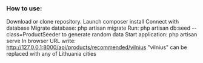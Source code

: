 <p><h3>How to use:</h3></p>

Download or clone repository.
Launch composer install
Connect with database
Migrate database: php artisan migrate
Run: php artisan db:seed --class=ProductSeeder to generate random data
Start application: php artisan serve
In browser URL write: http://127.0.0.1:8000/api/products/recommended/vilnius
"vilnius" can be replaced with any of Lithuania cities
